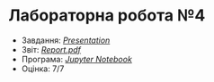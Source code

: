 # Лабораторна робота №4

- Завдання: [*Presentation*](./Task.pdf)
- Звіт: [*Report.pdf*](./Report.pdf)
- Програма: [*Jupyter Notebook*](./src/)
- Оцінка: 7/7
